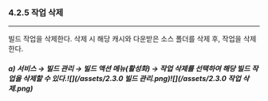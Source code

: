 ### 4.2.5 작업 삭제

---

빌드 작업을 삭제한다. 삭제 시 해당 캐시와 다운받은 소스 폴더를 삭제 후, 작업을 삭제한다.

##### **a\) 서비스 **→** 빌드 관리 **→ 빌드 액션 메뉴\(활성화\) → 작업 삭제를** 선택하여 해당 빌드 작업을 삭제할 수 있다.**![](/assets/2.3.0 빌드 관리.png)![](/assets/2.3.0 작업 삭제.png)



